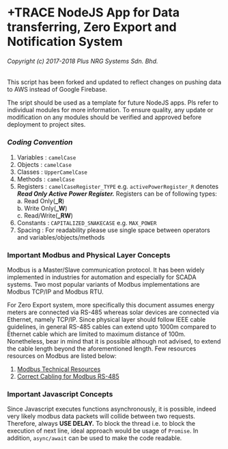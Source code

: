 # +TRACE NodeJS App for Data transferring, Zero Export and Notification System

###### Copyright (c) 2017-2018 Plus NRG Systems Sdn. Bhd.
This script has been forked and updated to reflect changes on pushing data to AWS instead of Google Firebase. 

The sript should be used as a template for future NodeJS apps. Pls refer to individual modules for more information. To ensure quality, any update or modification on any modules should be verified and approved before deployment to project sites.



### *Coding Convention*
1. Variables    : `camelCase`
2. Objects      : `camelCase`
3. Classes      : `UpperCamelCase`
4. Methods      : `camelCase`
5. Registers    : `camelCaseRegister_TYPE` e.g. `activePowerRegister_R` denotes ***Read Only Active Power Register.*** Registers can be of following types:  
    a. Read Only(**_R**)  
    b. Write Only(**_W**)  
    c. Read/Write(**_RW**)  
6. Constants    : `CAPITALIZED_SNAKECASE` e.g. `MAX_POWER`
7. Spacing      : For readability please use single space between operators and variables/objects/methods

### Important Modbus and Physical Layer Concepts
Modbus is a Master/Slave communication protocol. It has been widely implemented in industries for automation and especially for SCADA systems. Two most popular variants of Modbus implementations are Modbus TCP/IP and Modbus RTU.

For Zero Export system, more specifically this document assumes energy meters are connected via RS-485 whereas solar devices are connected via Ethernet, namely TCP/IP. Since physical layer should follow IEEE cable guidelines, in general RS-485 cables can extend upto 1000m compared to Ethernet cable which are limited to maximum distance of 100m. Nonetheless, bear in mind that it is possible although not advised, to extend the cable length beyond the aforementioned length. Few resources resources on Modbus are listed below:
1. [Modbus Technical Resources](http://modbus.org/tech.php)
2. [Correct Cabling for Modbus RS-485](http://electrical-engineering-portal.com/correct-cabling-modbus-rs485)

### Important Javascript Concepts
Since Javascript executes functions asynchronously, it is possible, indeed very likely modbus data packets will collide between two requests. Therefore, always **USE DELAY.** To block the thread i.e. to block the execution of next line, ideal approach would be usage of `Promise`. In addition, `async/await` can be used to make the code readable. 